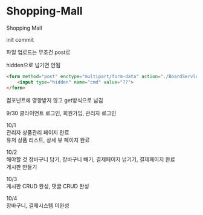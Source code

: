 # Shopping-Mall
Shopping Mall


init commit  


파일 업로드는 무조건 post로  

hidden으로 넘기면 안됨

``` HTML
<form method="post" enctype="multipart/form-data" action="./BoardServlet?cmd=upload">  
	<input type="hidden" name="cmd" value="??">  
</form>  
```

컴포넌트에 영향받지 않고 get방식으로 넘김

9/30
클라이언트 로그인, 회원가입, 관리자 로그인  

10/1  
관리자 상품관리 페이지 완료  
유저 상품 리스트, 상세 뷰 페이지 완료  

10/2  
해야할 것
장바구니 담기, 장바구니 빼기, 결제페이지 넘기기, 결제페이지 완료  
게시판 만들기  

10/3  
게시판 CRUD 완성, 댓글 CRUD 완성    

10/4  
장바구니, 결제시스템 미완성  
